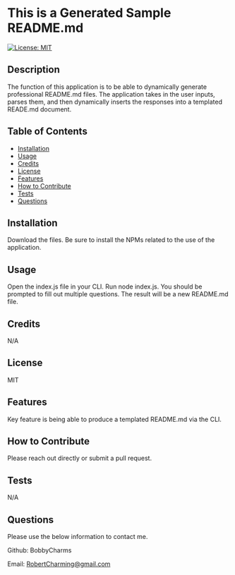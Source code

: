 # This is a Generated Sample README.md

[![License: MIT](https://img.shields.io/badge/License-MIT-yellow.svg)](https://opensource.org/licenses/MIT)

## Description
The function of this application is to be able to dynamically generate professional README.md files. The application takes in the user inputs, parses them, and then dynamically inserts the responses into a templated READE.md document. 

## Table of Contents
- [Installation](#installation)
- [Usage](#usage)
- [Credits](#credits)
- [License](#license)
- [Features](#features)
- [How to Contribute](#how-to-contribute)
- [Tests](#tests)
- [Questions](#questions)

## Installation
Download the files. Be sure to install the NPMs related to the use of the application.     

## Usage
Open the index.js file in your CLI. Run node index.js.  You should be prompted to fill out multiple questions. The result will be a new README.md file.     

## Credits
N/A

## License
MIT

## Features
Key feature is being able to produce a templated README.md via the CLI. 

## How to Contribute
Please reach out directly or submit a pull request.       

## Tests
N/A

## Questions
Please use the below information to contact me. 

Github: BobbyCharms

Email: RobertCharming@gmail.com 
